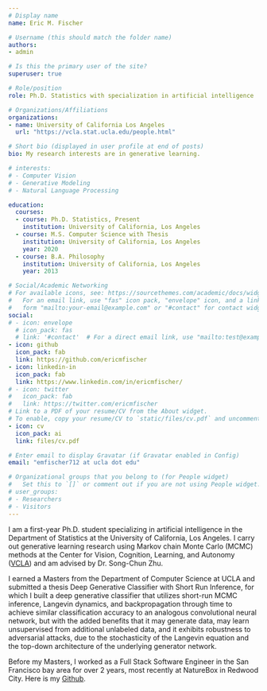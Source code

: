 ```yaml
---
# Display name
name: Eric M. Fischer

# Username (this should match the folder name)
authors:
- admin

# Is this the primary user of the site?
superuser: true

# Role/position
role: Ph.D. Statistics with specialization in artificial intelligence

# Organizations/Affiliations
organizations:
- name: University of California Los Angeles
  url: "https://vcla.stat.ucla.edu/people.html"

# Short bio (displayed in user profile at end of posts)
bio: My research interests are in generative learning.

# interests:
# - Computer Vision
# - Generative Modeling
# - Natural Language Processing

education:
  courses:
  - course: Ph.D. Statistics, Present
    institution: University of California, Los Angeles
  - course: M.S. Computer Science with Thesis
    institution: University of California, Los Angeles
    year: 2020
  - course: B.A. Philosophy
    institution: University of California, Los Angeles
    year: 2013

# Social/Academic Networking
# For available icons, see: https://sourcethemes.com/academic/docs/widgets/#icons
#   For an email link, use "fas" icon pack, "envelope" icon, and a link in the
#   form "mailto:your-email@example.com" or "#contact" for contact widget.
social:
# - icon: envelope
  # icon_pack: fas
  # link: '#contact'  # For a direct email link, use "mailto:test@example.org".
- icon: github
  icon_pack: fab
  link: https://github.com/ericmfischer
- icon: linkedin-in
  icon_pack: fab
  link: https://www.linkedin.com/in/ericmfischer/
# - icon: twitter
#   icon_pack: fab
#   link: https://twitter.com/ericmfischer
# Link to a PDF of your resume/CV from the About widget.
# To enable, copy your resume/CV to `static/files/cv.pdf` and uncomment the lines below.
- icon: cv
  icon_pack: ai
  link: files/cv.pdf

# Enter email to display Gravatar (if Gravatar enabled in Config)
email: "emfischer712 at ucla dot edu"

# Organizational groups that you belong to (for People widget)
#   Set this to `[]` or comment out if you are not using People widget.
# user_groups:
# - Researchers
# - Visitors
---
```


I am a first-year Ph.D. student specializing in artificial intelligence in the Department of Statistics at the University of California, Los Angeles. I carry out generative learning research using Markov chain Monte Carlo (MCMC) methods at the Center for Vision, Cognition, Learning, and Autonomy ([VCLA](https://vcla.stat.ucla.edu/projects.html)) and am advised by Dr. Song-Chun Zhu.

I earned a Masters from the Department of Computer Science at UCLA and submitted a thesis Deep Generative Classifier with Short Run Inference, for which I built a deep generative classifier that utilizes short-run MCMC inference, Langevin dynamics, and backpropagation through time to achieve similar classification accuracy to an analogous convolutional neural network, but with the added benefits that it may generate data, may learn unsupervised from additional unlabeled data, and it exhibits robustness to adversarial attacks, due to the stochasticity of the Langevin equation and the top-down architecture of the underlying generator network.

Before my Masters, I worked as a Full Stack Software Engineer in the San Francisco bay area for over 2 years, most recently at NatureBox in Redwood City. Here is my [Github](https://www.github.com/EricMFischer).

